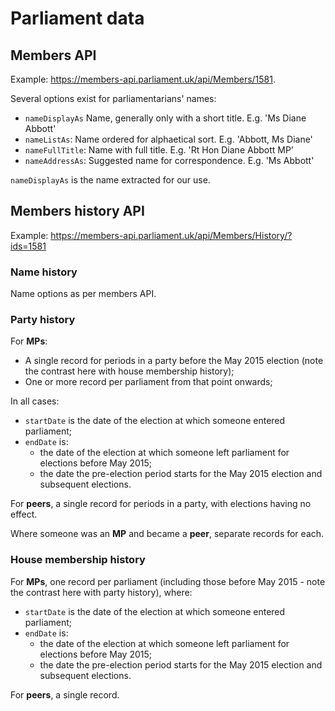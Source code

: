 # Parliament data

## Members API
Example: https://members-api.parliament.uk/api/Members/1581.

Several options exist for parliamentarians' names:
- `nameDisplayAs` Name, generally only with a short title. E.g. 'Ms Diane Abbott'
- `nameListAs`: Name ordered for alphaetical sort. E.g. 'Abbott, Ms Diane'
- `nameFullTitle`: Name with full title. E.g. 'Rt Hon Diane Abbott MP'
- `nameAddressAs`: Suggested name for correspondence. E.g. 'Ms Abbott'

`nameDisplayAs` is the name extracted for our use.

## Members history API

Example: https://members-api.parliament.uk/api/Members/History/?ids=1581

### Name history
Name options as per members API.

### Party history
For **MPs**:
- A single record for periods in a party before the May 2015 election (note the contrast here with house membership history);
- One or more record per parliament from that point onwards;

In all cases:
- `startDate` is the date of the election at which someone entered parliament;
- `endDate` is:
    - the date of the election at which someone left parliament for elections before May 2015;
    - the date the pre-election period starts for the May 2015 election and subsequent elections.

For **peers**, a single record for periods in a party, with elections having no effect.

Where someone was an **MP** and became a **peer**, separate records for each.

### House membership history
For **MPs**, one record per parliament (including those before May 2015 - note the contrast here with party history), where:

- `startDate` is the date of the election at which someone entered parliament;
- `endDate` is:
    - the date of the election at which someone left parliament for elections before May 2015;
    - the date the pre-election period starts for the May 2015 election and subsequent elections.

For **peers**, a single record.
